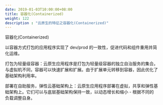 ```yaml
---
date: 2019-01-03T10:00:00+08:00
title: 容器化(Containerized)
weight: 122
description : "云原生的特征之容器化(Containerized)"
---
```




容器化(Containerized)



以容器方式打包的应用程序实现了 dev/prod 的一致性，促进代码和组件重用并简化运维。



打包为轻量级容器：云原生应用程序是打包为轻量级容器的独立自治服务的集合。与虚拟机不同，容器可以快速扩展和扩展。由于扩展单元转移到容器，因此优化了基础架构利用率。



部署在自助服务，弹性云基础架构上：云原生应用程序部署在虚拟，共享和弹性基础架构上。它们可以与底层基础架构保持一致，以动态增长和缩小 - 根据不同的负载调整自身。



